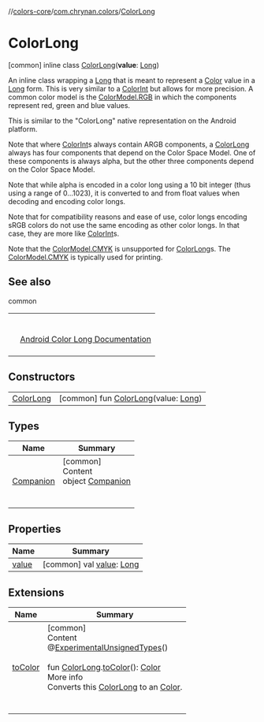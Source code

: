//[colors-core](../../../index.md)/[com.chrynan.colors](../index.md)/[ColorLong](index.md)



# ColorLong  
 [common] inline class [ColorLong](index.md)(**value**: [Long](https://kotlinlang.org/api/latest/jvm/stdlib/kotlin/-long/index.html))

An inline class wrapping a [Long](https://kotlinlang.org/api/latest/jvm/stdlib/kotlin/-long/index.html) that is meant to represent a [Color](../-color/index.md) value in a [Long](https://kotlinlang.org/api/latest/jvm/stdlib/kotlin/-long/index.html) form. This is very similar to a [ColorInt](../-color-int/index.md) but allows for more precision. A common color model is the [ColorModel.RGB](../../com.chrynan.colors.space/-color-model/-r-g-b/index.md) in which the components represent red, green and blue values.



This is similar to the "ColorLong" native representation on the Android platform.



Note that where [ColorInt](../-color-int/index.md)s always contain ARGB components, a [ColorLong](index.md) always has four components that depend on the Color Space Model. One of these components is always alpha, but the other three components depend on the Color Space Model.



Note that while alpha is encoded in a color long using a 10 bit integer (thus using a range of 0...1023), it is converted to and from  float values when decoding and encoding color longs.



Note that for compatibility reasons and ease of use, color longs encoding sRGB colors do not use the same encoding as other color longs. In that case, they are more like [ColorInt](../-color-int/index.md)s.



Note that the [ColorModel.CMYK](../../com.chrynan.colors.space/-color-model/-c-m-y-k/index.md) is unsupported for [ColorLong](index.md)s. The [ColorModel.CMYK](../../com.chrynan.colors.space/-color-model/-c-m-y-k/index.md) is typically used for printing.

   


## See also  
  
common  
  
| | |
|---|---|
| <a name="com.chrynan.colors/ColorLong///PointingToDeclaration/"></a>| <a name="com.chrynan.colors/ColorLong///PointingToDeclaration/"></a><br><br>[Android Color Long Documentation](https://developer.android.com/reference/android/graphics/Color.html#color-longs)<br><br>|
  


## Constructors  
  
| | |
|---|---|
| <a name="com.chrynan.colors/ColorLong/ColorLong/#kotlin.Long/PointingToDeclaration/"></a>[ColorLong](-color-long.md)| <a name="com.chrynan.colors/ColorLong/ColorLong/#kotlin.Long/PointingToDeclaration/"></a> [common] fun [ColorLong](-color-long.md)(value: [Long](https://kotlinlang.org/api/latest/jvm/stdlib/kotlin/-long/index.html))   <br>|


## Types  
  
|  Name |  Summary | 
|---|---|
| <a name="com.chrynan.colors/ColorLong.Companion///PointingToDeclaration/"></a>[Companion](-companion/index.md)| <a name="com.chrynan.colors/ColorLong.Companion///PointingToDeclaration/"></a>[common]  <br>Content  <br>object [Companion](-companion/index.md)  <br><br><br>|


## Properties  
  
|  Name |  Summary | 
|---|---|
| <a name="com.chrynan.colors/ColorLong/value/#/PointingToDeclaration/"></a>[value](value.md)| <a name="com.chrynan.colors/ColorLong/value/#/PointingToDeclaration/"></a> [common] val [value](value.md): [Long](https://kotlinlang.org/api/latest/jvm/stdlib/kotlin/-long/index.html)   <br>|


## Extensions  
  
|  Name |  Summary | 
|---|---|
| <a name="com.chrynan.colors//toColor/com.chrynan.colors.ColorLong#/PointingToDeclaration/"></a>[toColor](../to-color.md)| <a name="com.chrynan.colors//toColor/com.chrynan.colors.ColorLong#/PointingToDeclaration/"></a>[common]  <br>Content  <br>@[ExperimentalUnsignedTypes](https://kotlinlang.org/api/latest/jvm/stdlib/kotlin/-experimental-unsigned-types/index.html)()  <br>  <br>fun [ColorLong](index.md).[toColor](../to-color.md)(): [Color](../-color/index.md)  <br>More info  <br>Converts this [ColorLong](index.md) to an [Color](../-color/index.md).  <br><br><br>|

